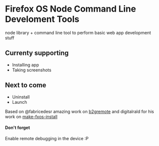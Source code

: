 # Firefox OS Node Command Line Develoment Tools

node library + command line tool to perform basic web app development stuff


## Currenty supporting

- Installing app
- Taking screenshots

## Next to come

- Uninstall
- Launch

Based on @fabricedesr amazing work on [b2gremote](https://github.com/fabricedesre/b2gremote)
and
digitalrald for his work on [make-fxos-install](https://github.com/digitarald/make-fxos-install)

#### Don't forget
Enable remote debugging in the device :P
